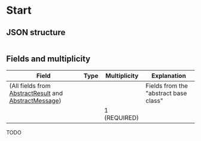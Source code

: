 # Start

## JSON structure

```nohighlight

```


## Fields and multiplicity

| Field | Type | Multiplicity | Explanation |
|-|-|-|-|
| (All fields from [AbstractResult](core_abstractresult.md) and [AbstractMessage](core_abstractmessage.md)) | | | Fields from the "abstract base class" |
|  |  | 1 (REQUIRED) |  |

TODO

